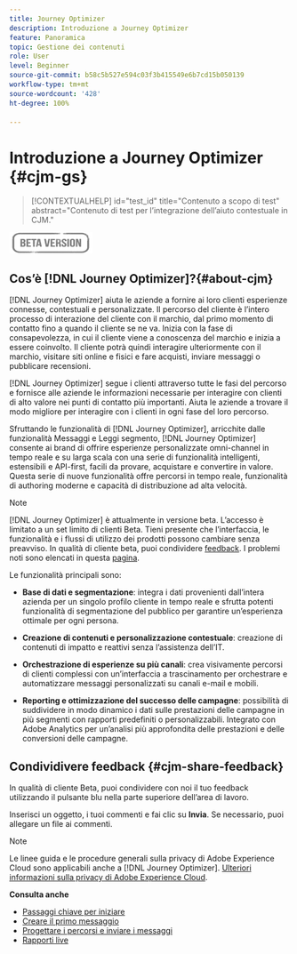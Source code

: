 ```yaml
---
title: Journey Optimizer
description: Introduzione a Journey Optimizer
feature: Panoramica
topic: Gestione dei contenuti
role: User
level: Beginner
source-git-commit: b58c5b527e594c03f3b415549e6b7cd15b050139
workflow-type: tm+mt
source-wordcount: '428'
ht-degree: 100%

---
```


# Introduzione a Journey Optimizer {#cjm-gs}

>[!CONTEXTUALHELP]
>id="test_id"
>title="Contenuto a scopo di test"
>abstract="Contenuto di test per l’integrazione dell’aiuto contestuale in CJM."

![](assets/do-not-localize/badge.png)

## Cos’è [!DNL Journey Optimizer]?{#about-cjm}

[!DNL Journey Optimizer] aiuta le aziende a fornire ai loro clienti esperienze connesse, contestuali e personalizzate. Il percorso del cliente è l’intero processo di interazione del cliente con il marchio, dal primo momento di contatto fino a quando il cliente se ne va. Inizia con la fase di consapevolezza, in cui il cliente viene a conoscenza del marchio e inizia a essere coinvolto. Il cliente potrà quindi interagire ulteriormente con il marchio, visitare siti online e fisici e fare acquisti, inviare messaggi o pubblicare recensioni.

[!DNL Journey Optimizer] segue i clienti attraverso tutte le fasi del percorso e fornisce alle aziende le informazioni necessarie per interagire con clienti di alto valore nei punti di contatto più importanti. Aiuta le aziende a trovare il modo migliore per interagire con i clienti in ogni fase del loro percorso.

Sfruttando le funzionalità di [!DNL Journey Optimizer], arricchite dalle funzionalità Messaggi e Leggi segmento, [!DNL Journey Optimizer] consente ai brand di offrire esperienze personalizzate omni-channel in tempo reale e su larga scala con una serie di funzionalità intelligenti, estensibili e API-first, facili da provare, acquistare e convertire in valore. Questa serie di nuove funzionalità offre percorsi in tempo reale, funzionalità di authoring moderne e capacità di distribuzione ad alta velocità.

>[!NOTE]
>
>[!DNL Journey Optimizer] è attualmente in versione beta. L’accesso è limitato a un set limito di clienti Beta. Tieni presente che l’interfaccia, le funzionalità e i flussi di utilizzo dei prodotti possono cambiare senza preavviso. In qualità di cliente beta, puoi condividere [feedback](#cjm-share-feedback). I problemi noti sono elencati in questa [pagina](known-issues.md).

Le funzionalità principali sono:

* **Base di dati e segmentazione**: integra i dati provenienti dall’intera azienda per un singolo profilo cliente in tempo reale e sfrutta potenti funzionalità di segmentazione del pubblico per garantire un’esperienza ottimale per ogni persona.

* **Creazione di contenuti e personalizzazione contestuale**: creazione di contenuti di impatto e reattivi senza l’assistenza dell’IT.

* **Orchestrazione di esperienze su più canali**: crea visivamente percorsi di clienti complessi con un’interfaccia a trascinamento per orchestrare e automatizzare messaggi personalizzati su canali e-mail e mobili.

* **Reporting e ottimizzazione del successo delle campagne**: possibilità di suddividere in modo dinamico i dati sulle prestazioni delle campagne in più segmenti con rapporti predefiniti o personalizzabili. Integrato con Adobe Analytics per un’analisi più approfondita delle prestazioni e delle conversioni delle campagne.

## Condividivere feedback {#cjm-share-feedback}

In qualità di cliente Beta, puoi condividere con noi il tuo feedback utilizzando il pulsante blu nella parte superiore dell’area di lavoro.

Inserisci un oggetto, i tuoi commenti e fai clic su **Invia**. Se necessario, puoi allegare un file ai commenti.

>[!NOTE]
>
>Le linee guida e le procedure generali sulla privacy di Adobe Experience Cloud sono applicabili anche a [!DNL Journey Optimizer]. [Ulteriori informazioni sulla privacy di Adobe Experience Cloud](https://www.adobe.com/it/privacy/experience-cloud.html).


**Consulta anche**

* [Passaggi chiave per iniziare](quick-start.md)
* [Creare il primo messaggio](get-started-content.md)
* [Progettare i percorsi e inviare i messaggi](building-journeys/journey-gs.md)
* [Rapporti live](reports/live-report.md)
